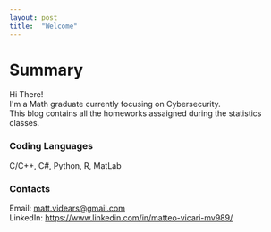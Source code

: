 ```yaml
---
layout: post
title:  "Welcome"
---
```


# Summary

Hi There!  
I'm a Math graduate currently focusing on Cybersecurity.  
This blog contains all the homeworks assaigned during the statistics classes.

### Coding Languages
C/C++, C#, Python, R, MatLab

### Contacts
Email: matt.videars@gmail.com  
LinkedIn: https://www.linkedin.com/in/matteo-vicari-mv989/
